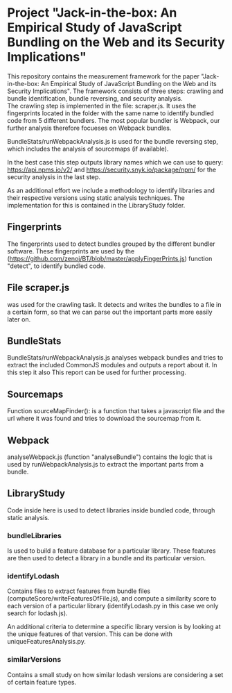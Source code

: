 # Project "Jack-in-the-box: An Empirical Study of JavaScript Bundling on the Web and its Security Implications"
This repository contains the measurement framework for the paper "Jack-in-the-box: An Empirical Study of JavaScript Bundling on the Web and its Security Implications". The framework consists of three steps: crawling and bundle identification, bundle reversing, and security analysis.  
The crawling step is implemented in the file: scraper.js. It uses the fingerprints located in the folder with the same name to identify bundled code from 5 different bundlers. The most popular bundler is Webpack, our further analysis therefore focueses on Webpack bundles.   

BundleStats/runWebpackAnalysis.js is used for the bundle reversing step, which includes the analysis of sourcemaps (if available).  

In the best case this step outputs library names which we can use to query: https://api.npms.io/v2/ and https://security.snyk.io/package/npm/ for the security analysis in the last step.  

As an additional effort we include a methodology to identify libraries and their respective versions using static analysis techniques. The implementation for this is contained in the LibraryStudy folder.


## Fingerprints
The fingerprints used to detect bundles grouped by the different bundler software.
These fingerprints are used by the (https://github.com/zenoj/BT/blob/master/applyFingerPrints.js) function "detect", to identify bundled code.


## File scraper.js
was used for the crawling task.
It detects and writes the bundles to a file in a certain form, so that we can parse out the important parts more easily later on.

## BundleStats
BundleStats/runWebpackAnalysis.js analyses webpack bundles and tries to extract the included CommonJS modules and outputs a report about it. In this step it also
This report can be used for further processing.

## Sourcemaps
Function sourceMapFinder(): is a function that takes a javascript file and the url 
where it was found and tries to download the sourcemap from it. 

## Webpack
analyseWebpack.js (function "analyseBundle") contains the logic that is used by runWebpackAnalysis.js to extract the important parts from a bundle.

## LibraryStudy
Code inside here is used to detect libraries inside bundled code, through static analysis.

### bundleLibraries
Is used to build a feature database for a particular library. These features are then used to detect a library in a bundle and its particular version.

### identifyLodash
Contains files to extract features from bundle files (computeScore/writeFeaturesOfFile.js), and compute a similarity score to each version of a particular library (identifyLodash.py in this case we only search for lodash.js).

An additional criteria to determine a specific library version is by looking at the unique features of that version. This can be done with uniqueFeaturesAnalysis.py.

### similarVersions
Contains a small study on how similar lodash versions are considering a set of certain feature types.




